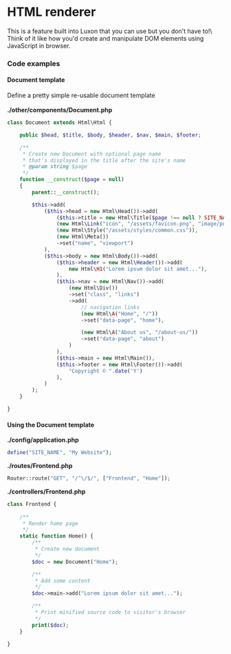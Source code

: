 # HTML renderer
This is a feature built into Luxon that you can use but you don't have to!\ 
Think of it like how you'd create and manipulate DOM elements using JavaScript in browser.

### Code examples

#### Document template
Define a pretty simple re-usable document template\
\
**./other/components/Document.php**
```php
class Document extends Html\Html {

    public $head, $title, $body, $header, $nav, $main, $footer;

    /**
     * Create new Document with optional page name 
     * that's displayed in the title after the site's name
     * @param string $page
     */
    function __construct($page = null)
    {
        parent::__construct();

        $this->add(
            ($this->head = new Html\Head())->add(
                ($this->title = new Html\Title($page !== null ? SITE_NAME." - ".$page : SITE_NAME)),
                (new Html\Link("icon", "/assets/favicon.png", "image/png")),
                (new Html\Style("/assets/styles/common.css")),
                (new Html\Meta())
                ->set("name", "viewport")
            ),
            ($this->body = new Html\Body())->add(
                ($this->header = new Html\Header())->add(
                    new Html\H1("Lorem ipsum dolor sit amet..."),
                ),
                ($this->nav = new Html\Nav())->add(
                    (new Html\Div())
                    ->set("class", "links")
                    ->add(
                        // navigation links
                        (new Html\A("Home", "/"))
                        ->set("data-page", "home"),

                        (new Html\A("About us", "/about-us/"))
                        ->set("data-page", "about")
                    )
                ),
                ($this->main = new Html\Main()),
                ($this->footer = new Html\Footer())->add(
                    "Copyright © ".date('Y')
                ),
            )
        );
    }

}
```

#### Using the Document template

**./config/application.php**
```php
define("SITE_NAME", "My Website");
```

**./routes/Frontend.php**
```php
Router::route("GET", "/^\/$/", ["Frontend", "Home"]);
```

**./controllers/Frontend.php**
```php
class Frontend {
    
    /**
     * Render home page
     */
    static function Home() {
        /**
         * Create new document
         */
        $doc = new Document("Home");

        /**
         * Add some content
         */
        $doc->main->add("Lorem ipsum dolor sit amet...");

        /**
         * Print minified source code to visitor's browser
         */
        print($doc);
    }

}
```